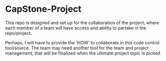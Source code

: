 # CapStone-Project
This repo is designed and set up for the collaboration of the project, where each member of a team will have access and ability to partake in the repo/project.

Perhaps, I will have to provide the 'HOW' to collaborate in this code control tool/source.
The team may need another tool for the team and project management, that will be finalized when the ultimate project topic is picked.
